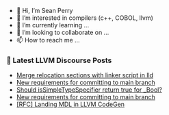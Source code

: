 - 👋 Hi, I’m Sean Perry
- 👀 I’m interested in compilers (c++, COBOL, llvm)
- 🌱 I’m currently learning ...
- 💞️ I’m looking to collaborate on ...
- 📫 How to reach me ...

<!---
s66perry/s66perry is a ✨ special ✨ repository because its `README.md` (this file) appears on your GitHub profile.
You can click the Preview link to take a look at your changes.
--->
### 📕 Latest LLVM Discourse Posts

<!-- DISCOURSE-LLVM:START -->
- [Merge relocation sections with linker script in lld](https://discourse.llvm.org/t/merge-relocation-sections-with-linker-script-in-lld/70936#post_8)
- [New requirements for committing to main branch](https://discourse.llvm.org/t/new-requirements-for-committing-to-main-branch/76530?page=2#post_28)
- [Should isSimpleTypeSpecifier return true for _Bool?](https://discourse.llvm.org/t/should-issimpletypespecifier-return-true-for-bool/74873?page=2#post_23)
- [New requirements for committing to main branch](https://discourse.llvm.org/t/new-requirements-for-committing-to-main-branch/76530?page=2#post_27)
- [[RFC] Landing MDL in LLVM CodeGen](https://discourse.llvm.org/t/rfc-landing-mdl-in-llvm-codegen/76507#post_16)
<!-- DISCOURSE-LLVM:END -->
